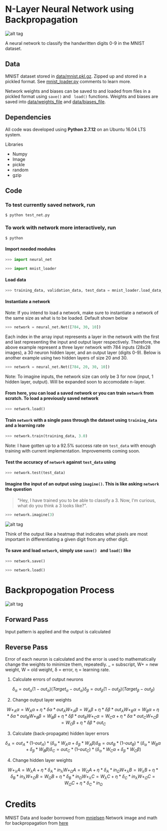 # N-Layer Neural Network using Backpropagation
![alt tag](https://github.com/nathansegan/mnist_neural_network/blob/master/scraps/number.jpg)

A neural network to classify the handwritten digits 0-9 in the MNIST dataset.

## Data

MNIST dataset stored in [data/mnist.pkl.gz](https://github.com/nathansegan/mnist_neural_network/tree/master/data).  Zipped up and stored in a pickled format.  See [mnist_loader.py](https://github.com/nathansegan/mnist_neural_network/blob/master/src/mnist_loader.py) comments to learn more.

Network weights and biases can be saved to and loaded from files in a pickled format using `save()` and ` load()` functions.  Weights and biases are saved into [data/weights_file](https://github.com/nathansegan/mnist_neural_network/tree/master/data) and [data/biases_file](https://github.com/nathansegan/mnist_neural_network/tree/master/data).

## Dependencies

All code was developed using **Python 2.7.12** on an Ubuntu 16.04 LTS system.

Libraries
* Numpy
* Image
* pickle
* random
* gzip

## Code

### To test currently saved network, run

```shell
$ python test_net.py
```


### To work with network more interactively, run

```shell
$ python
```


#### Import needed modules

```python
>>> import neural_net
```
```python
>>> import mnist_loader
```


#### Load data

```python
>>> training_data, validation_data, test_data = mnist_loader.load_data_wrapper()
```


#### Instantiate a network 
Note: If you intend to load a network, make sure to instantiate a network of the same size as what is to be loaded.  Default shown below

```python
>>> network = neural_net.Net([784, 30, 10])
```

Each index in the array input represents a layer in the network with the first and last representing the input and output layer respectively.  Therefore, the above example represent a three layer network with 784 inputs (28x28 images), a 30 neuron hidden layer, and an output layer (digits 0-9).  Below is another example using two hidden layers of size 20 and 30.

```python
>>> network = neural_net.Net([784, 20, 30, 10])
```

Note: To imagine inputs, the network size can only be 3 for now (input, 1 hidden layer, output).  Will be expanded soon to accomodate n-layer.


#### From here, you can load a saved network or you can train `network` from scratch. To load a previously saved network

```python
>>> network.load()
```


#### Train `network` with a single pass through the dataset using `training_data` and a learning rate 

```python
>>> network.train(training_data, 3.0)
```

Note: I have gotten up to a 92.5% success rate on `test_data` with enough training with current implementation.  Improvements coming soon.

#### Test the accuracy of `network` against `test_data` using

```python
>>> network.test(test_data)
```


#### Imagine the input of an output using `imagine()`.  This is like asking `network` the question 

> "Hey, I have trained you to be able to classify a 3.  Now, I'm curious, what do you think a 3 looks like?".

```python
>>> network.imagine(3)
```

![alt tag](https://github.com/nathansegan/mnist_neural_network/blob/master/scraps/3.png)

Think of the output like a heatmap that indicates what pixels are most important in differentiating a given digit from any other digit.


#### To save and load `network`, simply use `save() ` and `load()` like

```python
>>> network.save()
```

```python
>>> network.load()
```

# Backpropogation Process

![alt tag](https://github.com/nathansegan/mnist_neural_network/blob/master/scraps/sample_network.png)

## Forward Pass
Input pattern is applied and the output is calculated

## Reverse Pass
Error of each neuron is calculated and the error is used to mathematically change the weights to minimize them, repeatedly.
_ = subscript, W+ = new weight, W = old weight, δ = error, η = learning rate.

1. Calculate errors of output neurons
```math
δ_α = out_α (1 - out_α) (Target_α - out_α)
δ_β = out_β (1 - out_β) (Target_β - out_β)
```
2. Change output layer weights
```math
W+_Aα = W_Aα + η * δα * out_A
W+_Aβ = W_Aβ + η * δβ * out_A

W+_Bα = W_Bα + η * δα * out_B
W+_Bβ = W_Bβ + η * δβ * out_B

W+_Cα = W_Cα + η * δα * out_C
W+_Cβ = W_Cβ + η * δβ * out_C
```

3. Calculate (back-propagate) hidden layer errors
```math
δ_A = out_A * (1 – out_A) * (δ_α * W_Aα + δ_β * W_Aβ)
δ_B = out_B * (1 – out_B) * (δ_α * W_Bα + δ_β * W_Bβ)
δ_C = out_C * (1 – out_C) * (δ_α * W_Cα + δ_β * W_Cβ)
```

4. Change hidden layer weights
```math
W+_λA = W_λA + η * δ_A * in_λ 
W+_ΩA = W_ΩA + η * δ_A * in_Ω

W+_λB = W_λB + η * δ_B * in_λ 
W+_ΩB = W_ΩB + η * δ_B * in_Ω

W+_λC = W_λC + η * δ_C * in_λ
W+_ΩC = W_ΩC + η * δ_C * in_Ω
```
# Credits

MNIST Data and loader borrowed from [mnielsen](https://github.com/mnielsen/neural-networks-and-deep-learning)
Network image and math for backpropagation from [here](https://www.fer.unizg.hr/_download/repository/BP_chapter3_-_bp.pdf)
